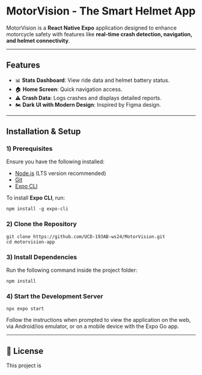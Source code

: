 # MotorVision - The Smart Helmet App

MotorVision is a **React Native Expo** application designed to enhance motorcycle safety with features like **real-time crash detection, navigation, and helmet connectivity**.

---

## Features
- 📊 **Stats Dashboard**: View ride data and helmet battery status.
- 🏠 **Home Screen**: Quick navigation access.
- ⚠️ **Crash Data**: Logs crashes and displays detailed reports.
- 🏍️ **Dark UI with Modern Design**: Inspired by Figma design.

---

##  Installation & Setup

### **1) Prerequisites**
Ensure you have the following installed:
- [Node.js](https://nodejs.org/) (LTS version recommended)
- [Git](https://git-scm.com/)
- [Expo CLI](https://docs.expo.dev/get-started/installation/)

To install **Expo CLI**, run:
```
npm install -g expo-cli
```

### **2) Clone the Repository**
```
git clone https://github.com/UCD-193AB-ws24/MotorVision.git
cd motorvision-app
```

### **3) Install Dependencies**
Run the following command inside the project folder:
```
npm install
```

### **4) Start the Development Server** 
```
npx expo start
```
Follow the instructions when prompted to view the application on the web, via Android/ios emulator, or on a mobile device with the Expo Go app.

---

## 📜 License
This project is